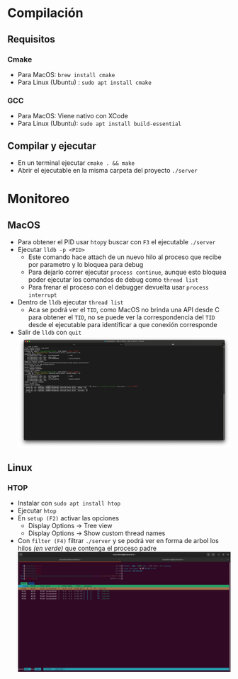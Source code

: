# Compilación
## Requisitos
### Cmake
- Para MacOS: `brew install cmake`
- Para Linux (Ubuntu) : `sudo apt install cmake`
### GCC
- Para MacOS: Viene nativo con XCode
- Para Linux (Ubuntu): `sudo apt install build-essential`
## Compilar y ejecutar
- En un terminal ejecutar `cmake . && make`
- Abrir el ejecutable en la misma carpeta del proyecto `./server`

# Monitoreo
## MacOS
- Para obtener el PID usar `htop`y buscar con `F3` el ejecutable `./server`
- Ejecutar `lldb -p <PID>`
  - Este comando hace attach de un nuevo hilo al proceso que recibe por parametro y lo bloquea para debug
  - Para dejarlo correr ejecutar `process continue`, aunque esto bloquea poder ejecutar los comandos de debug como `thread list`
  - Para frenar el proceso con el debugger devuelta usar `process interrupt`
- Dentro de `lldb` ejecutar `thread list`
  - Aca se podrá ver el `TID`, como MacOS no brinda una API desde C para obtener el `TID`, no se puede ver la correspondencia del `TID` desde el ejecutable para identificar a que conexión corresponde
- Salir de `lldb` con `quit`
  ![threads macos](docs/threads_macos.png)

## Linux
### HTOP
- Instalar con `sudo apt install htop`
- Ejecutar `htop`
- En `setup (F2)` activar las opciones
  - Display Options -> Tree view
  - Display Options -> Show custom thread names
- Con `filter (F4)` filtrar `./server` y se podrá ver en forma de arbol los hilos _(en verde)_ que contenga el proceso padre
![threads linux](docs/threads_linux.jpeg)